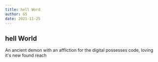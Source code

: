 ```yaml
---
title: hell Word
author: GS
date: 2021-11-25
---
```


## hell World

An ancient demon with an affliction for the digital possesses code, loving it's new found reach